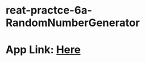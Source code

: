 # reat-practce-6a-RandomNumberGenerator


<h1> App Link: <span><a href="https://vmc111.github.io/reat-practce-6a-RandomNumberGenerator/" target="_blank" > Here </a></span></h1?
